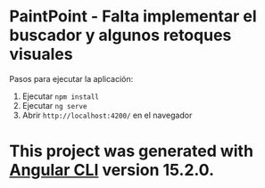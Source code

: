 # PaintPoint - Falta implementar el buscador y algunos retoques visuales

Pasos para ejecutar la aplicación:
 
 1. Ejecutar `npm install`
 2. Ejecutar `ng serve`
 3. Abrir `http://localhost:4200/` en el navegador


# This project was generated with [Angular CLI](https://github.com/angular/angular-cli) version 15.2.0.
